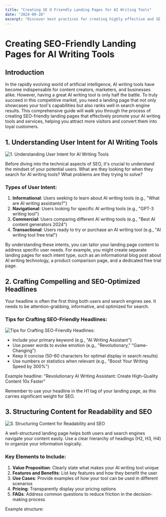 ```yaml
---
title: "Creating SE O Friendly Landing Pages for AI Writing Tools"
date: "2024-09-28"
excerpt: "Discover best practices for creating highly effective and SE O optimized landing pages for AI writing tools and services."
---
```


# Creating SEO-Friendly Landing Pages for AI Writing Tools

## Introduction

In the rapidly evolving world of artificial intelligence, AI writing tools have become indispensable for content creators, marketers, and businesses alike. However, having a great AI writing tool is only half the battle. To truly succeed in this competitive market, you need a landing page that not only showcases your tool's capabilities but also ranks well in search engine results. This comprehensive guide will walk you through the process of creating SEO-friendly landing pages that effectively promote your AI writing tools and services, helping you attract more visitors and convert them into loyal customers.

## 1. Understanding User Intent for AI Writing Tools

![1. Understanding User Intent for AI Writing Tools](/images/08.jpeg)


Before diving into the technical aspects of SEO, it's crucial to understand the mindset of your potential users. What are they looking for when they search for AI writing tools? What problems are they trying to solve?

### Types of User Intent:

1. **Informational**: Users seeking to learn about AI writing tools (e.g., "What are AI writing assistants?")
2. **Navigational**: Users looking for specific AI writing tools (e.g., "GPT-3 writing tool")
3. **Commercial**: Users comparing different AI writing tools (e.g., "Best AI content generators 2024")
4. **Transactional**: Users ready to try or purchase an AI writing tool (e.g., "AI writing tool free trial")

By understanding these intents, you can tailor your landing page content to address specific user needs. For example, you might create separate landing pages for each intent type, such as an informational blog post about AI writing technology, a product comparison page, and a dedicated free trial page.

## 2. Crafting Compelling and SEO-Optimized Headlines

Your headline is often the first thing both users and search engines see. It needs to be attention-grabbing, informative, and optimized for search.

### Tips for Crafting SEO-Friendly Headlines:

![Tips for Crafting SEO-Friendly Headlines:](/images/04.jpeg)


- Include your primary keyword (e.g., "AI Writing Assistant")
- Use power words to evoke emotion (e.g., "Revolutionary," "Game-Changing")
- Keep it concise (50-60 characters for optimal display in search results)
- Use numbers or statistics when relevant (e.g., "Boost Your Writing Speed by 300%")

Example headline: "Revolutionary AI Writing Assistant: Create High-Quality Content 10x Faster"

Remember to use your headline in the H1 tag of your landing page, as this carries significant weight for SEO.

## 3. Structuring Content for Readability and SEO

![3. Structuring Content for Readability and SEO](/images/09.jpeg)


A well-structured landing page helps both users and search engines navigate your content easily. Use a clear hierarchy of headings (H2, H3, H4) to organize your information logically.

### Key Elements to Include:

1. **Value Proposition**: Clearly state what makes your AI writing tool unique
2. **Features and Benefits**: List key features and how they benefit the user
3. **Use Cases**: Provide examples of how your tool can be used in different scenarios
4. **Pricing**: Transparently display your pricing options
5. **FAQs**: Address common questions to reduce friction in the decision-making process

Example structure: